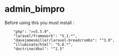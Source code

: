 # admin_bimpro

Before using this you must install :

        "php": ">=5.5.9",
        "laravel/framework": "5.1.*",
        "davejamesmiller/laravel-breadcrumbs": "^3.0",
        "illuminate/html": "5.0.*",
        "doctrine/dbal": "^2.5"
